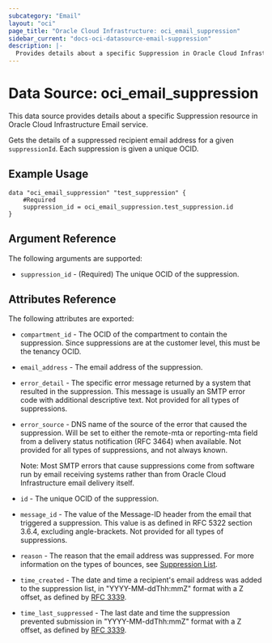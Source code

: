 ```yaml
---
subcategory: "Email"
layout: "oci"
page_title: "Oracle Cloud Infrastructure: oci_email_suppression"
sidebar_current: "docs-oci-datasource-email-suppression"
description: |-
  Provides details about a specific Suppression in Oracle Cloud Infrastructure Email service
---
```


# Data Source: oci_email_suppression
This data source provides details about a specific Suppression resource in Oracle Cloud Infrastructure Email service.

Gets the details of a suppressed recipient email address for a given
`suppressionId`. Each suppression is given a unique OCID.


## Example Usage

```hcl
data "oci_email_suppression" "test_suppression" {
	#Required
	suppression_id = oci_email_suppression.test_suppression.id
}
```

## Argument Reference

The following arguments are supported:

* `suppression_id` - (Required) The unique OCID of the suppression.


## Attributes Reference

The following attributes are exported:

* `compartment_id` - The OCID of the compartment to contain the suppression. Since suppressions are at the customer level, this must be the tenancy OCID. 
* `email_address` - The email address of the suppression.
* `error_detail` - The specific error message returned by a system that resulted in the suppression. This message is usually an SMTP error code with additional descriptive text. Not provided for all types of suppressions. 
* `error_source` - DNS name of the source of the error that caused the suppression. Will be set to either the remote-mta or reporting-mta field from a delivery status notification (RFC 3464) when available. Not provided for all types of suppressions, and not always known.

	Note: Most SMTP errors that cause suppressions come from software run by email receiving systems rather than from Oracle Cloud Infrastructure email delivery itself. 
* `id` - The unique OCID of the suppression.
* `message_id` - The value of the Message-ID header from the email that triggered a suppression. This value is as defined in RFC 5322 section 3.6.4, excluding angle-brackets. Not provided for all types of suppressions. 
* `reason` - The reason that the email address was suppressed. For more information on the types of bounces, see [Suppression List](https://docs.cloud.oracle.com/iaas/Content/Email/Concepts/overview.htm#components).
* `time_created` - The date and time a recipient's email address was added to the suppression list, in "YYYY-MM-ddThh:mmZ" format with a Z offset, as defined by [RFC 3339](https://tools.ietf.org/html/rfc3339). 
* `time_last_suppressed` - The last date and time the suppression prevented submission in "YYYY-MM-ddThh:mmZ" format with a Z offset, as defined by [RFC 3339](https://tools.ietf.org/html/rfc3339). 

